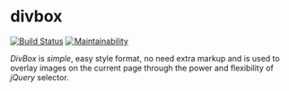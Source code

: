# divbox

[![Build Status](https://travis-ci.org/ttelang/divbox.svg?branch=master)](https://travis-ci.org/ttelang/divbox) 
[![Maintainability](https://api.codeclimate.com/v1/badges/7b9096d8170707d99e77/maintainability)](https://codeclimate.com/github/ttelang/divbox/maintainability)

*DivBox* is _simple_, easy style format, no need extra markup and is used to overlay images on the current page through the power and flexibility of _jQuery_ selector.
